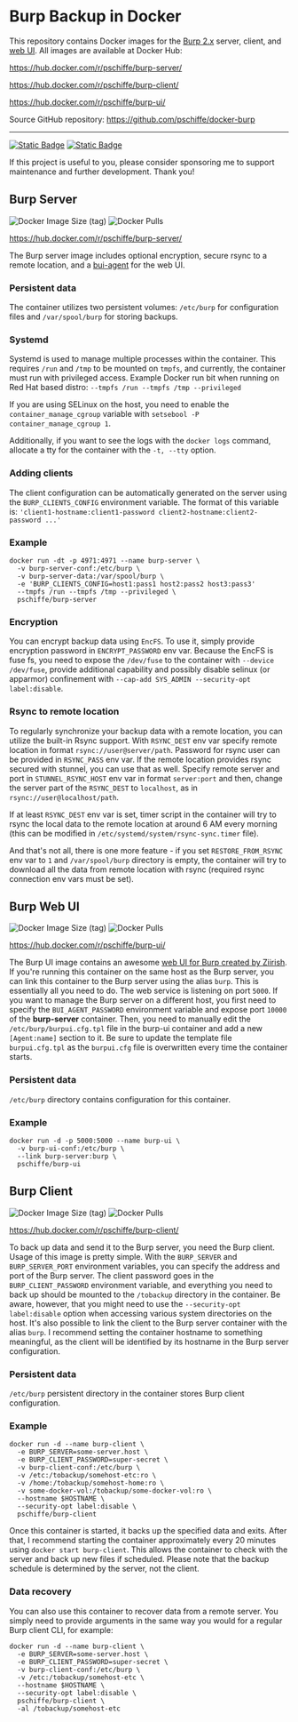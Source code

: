 # Burp Backup in Docker

This repository contains Docker images for the [Burp 2.x](http://burp.grke.org/) server, client, and [web UI](https://git.ziirish.me/ziirish/burp-ui). All images are available at Docker Hub:

https://hub.docker.com/r/pschiffe/burp-server/

https://hub.docker.com/r/pschiffe/burp-client/

https://hub.docker.com/r/pschiffe/burp-ui/

Source GitHub repository: https://github.com/pschiffe/docker-burp

---
[![Static Badge](https://img.shields.io/badge/GitHub_Sponsors-grey?logo=github)](https://github.com/sponsors/pschiffe) [![Static Badge](https://img.shields.io/badge/paypal.me-grey?logo=paypal)](https://www.paypal.com/paypalme/pschiffe)

If this project is useful to you, please consider sponsoring me to support maintenance and further development. Thank you!

## Burp Server

![Docker Image Size (tag)](https://img.shields.io/docker/image-size/pschiffe/burp-server/latest) ![Docker Pulls](https://img.shields.io/docker/pulls/pschiffe/burp-server)

https://hub.docker.com/r/pschiffe/burp-server/

The Burp server image includes optional encryption, secure rsync to a remote location, and a [bui-agent](https://burp-ui.readthedocs.io/en/latest/buiagent.html) for the web UI.

### Persistent data

The container utilizes two persistent volumes: `/etc/burp` for configuration files and `/var/spool/burp` for storing backups.

### Systemd

Systemd is used to manage multiple processes within the container. This requires `/run` and `/tmp` to be mounted on `tmpfs`, and currently, the container must run with privileged access. Example Docker run bit when running on Red Hat based distro: `--tmpfs /run --tmpfs /tmp --privileged`

If you are using SELinux on the host, you need to enable the `container_manage_cgroup` variable with `setsebool -P container_manage_cgroup 1`.

Additionally, if you want to see the logs with the `docker logs` command, allocate a tty for the container with the `-t, --tty` option.

### Adding clients

The client configuration can be automatically generated on the server using the `BURP_CLIENTS_CONFIG` environment variable. The format of this variable is: `'client1-hostname:client1-password client2-hostname:client2-password ...'`

### Example

```
docker run -dt -p 4971:4971 --name burp-server \
  -v burp-server-conf:/etc/burp \
  -v burp-server-data:/var/spool/burp \
  -e 'BURP_CLIENTS_CONFIG=host1:pass1 host2:pass2 host3:pass3'
  --tmpfs /run --tmpfs /tmp --privileged \
  pschiffe/burp-server
```

### Encryption

You can encrypt backup data using `EncFS`. To use it, simply provide encryption password in `ENCRYPT_PASSWORD` env var. Because the EncFS is fuse fs, you need to expose the `/dev/fuse` to the container with `--device /dev/fuse`, provide additional capability and possibly disable selinux (or apparmor) confinement with `--cap-add SYS_ADMIN --security-opt label:disable`.

### Rsync to remote location

To regularly synchronize your backup data with a remote location, you can utilize the built-in Rsync support. With `RSYNC_DEST` env var specify remote location in format `rsync://user@server/path`. Password for rsync user can be provided in `RSYNC_PASS` env var. If the remote location provides rsync secured with stunnel, you can use that as well. Specify remote server and port in `STUNNEL_RSYNC_HOST` env var in format `server:port` and then, change the server part of the `RSYNC_DEST` to `localhost`, as in `rsync://user@localhost/path`.

If at least `RSYNC_DEST` env var is set, timer script in the container will try to rsync the local data to the remote location at around 6 AM every morning (this can be modified in `/etc/systemd/system/rsync-sync.timer` file).

And that's not all, there is one more feature - if you set `RESTORE_FROM_RSYNC` env var to `1` and `/var/spool/burp` directory is empty, the container will try to download all the data from remote location with rsync (required rsync connection env vars must be set).

## Burp Web UI

![Docker Image Size (tag)](https://img.shields.io/docker/image-size/pschiffe/burp-ui/latest) ![Docker Pulls](https://img.shields.io/docker/pulls/pschiffe/burp-ui)

https://hub.docker.com/r/pschiffe/burp-ui/

The Burp UI image contains an awesome [web UI for Burp created by Ziirish](https://git.ziirish.me/ziirish/burp-ui). If you're running this container on the same host as the Burp server, you can link this container to the Burp server using the alias `burp`. This is essentially all you need to do. The web service is listening on port `5000`. If you want to manage the Burp server on a different host, you first need to specify the `BUI_AGENT_PASSWORD` environment variable and expose port `10000` of the **burp-server** container. Then, you need to manually edit the `/etc/burp/burpui.cfg.tpl` file in the burp-ui container and add a new `[Agent:name]` section to it. Be sure to update the template file `burpui.cfg.tpl` as the `burpui.cfg` file is overwritten every time the container starts.

### Persistent data

`/etc/burp` directory contains configuration for this container.

### Example

```
docker run -d -p 5000:5000 --name burp-ui \
  -v burp-ui-conf:/etc/burp \
  --link burp-server:burp \
  pschiffe/burp-ui
```

## Burp Client

![Docker Image Size (tag)](https://img.shields.io/docker/image-size/pschiffe/burp-client/latest) ![Docker Pulls](https://img.shields.io/docker/pulls/pschiffe/burp-client)

https://hub.docker.com/r/pschiffe/burp-client/

To back up data and send it to the Burp server, you need the Burp client. Usage of this image is pretty simple. With the `BURP_SERVER` and `BURP_SERVER_PORT` environment variables, you can specify the address and port of the Burp server. The client password goes in the `BURP_CLIENT_PASSWORD` environment variable, and everything you need to back up should be mounted to the `/tobackup` directory in the container. Be aware, however, that you might need to use the `--security-opt label:disable` option when accessing various system directories on the host. It's also possible to link the client to the Burp server container with the alias `burp`. I recommend setting the container hostname to something meaningful, as the client will be identified by its hostname in the Burp server configuration.

### Persistent data

`/etc/burp` persistent directory in the container stores Burp client configuration.

### Example

```
docker run -d --name burp-client \
  -e BURP_SERVER=some-server.host \
  -e BURP_CLIENT_PASSWORD=super-secret \
  -v burp-client-conf:/etc/burp \
  -v /etc:/tobackup/somehost-etc:ro \
  -v /home:/tobackup/somehost-home:ro \
  -v some-docker-vol:/tobackup/some-docker-vol:ro \
  --hostname $HOSTNAME \
  --security-opt label:disable \
  pschiffe/burp-client
```

Once this container is started, it backs up the specified data and exits. After that, I recommend starting the container approximately every 20 minutes using `docker start burp-client`. This allows the container to check with the server and back up new files if scheduled. Please note that the backup schedule is determined by the server, not the client.

### Data recovery

You can also use this container to recover data from a remote server. You simply need to provide arguments in the same way you would for a regular Burp client CLI, for example:
```
docker run -d --name burp-client \
  -e BURP_SERVER=some-server.host \
  -e BURP_CLIENT_PASSWORD=super-secret \
  -v burp-client-conf:/etc/burp \
  -v /etc:/tobackup/somehost-etc \
  --hostname $HOSTNAME \
  --security-opt label:disable \
  pschiffe/burp-client \
  -al /tobackup/somehost-etc
```
